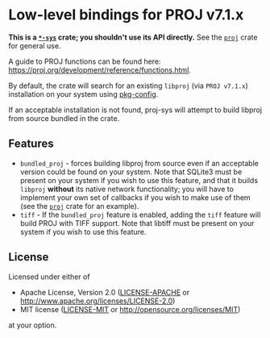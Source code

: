 # Low-level bindings for PROJ v7.1.x

**This is a
[`*-sys`](https://doc.rust-lang.org/cargo/reference/build-scripts.html#-sys-packages)
crate; you shouldn't use its API directly.** See the
[`proj`](https://github.com/georust/proj) crate for general use.

A guide to PROJ functions can be found here:
https://proj.org/development/reference/functions.html. 

By default, the crate will search for an existing `libproj` (via `PROJ v7.1.x`)
installation on your system using
[pkg-config](https://www.freedesktop.org/wiki/Software/pkg-config/). 

If an acceptable installation is not found, proj-sys will attempt to build
libproj from source bundled in the crate.

## Features

- `bundled_proj` - forces building libproj from source even if an acceptable
  version could be found on your system.  Note that SQLite3 must be
  present on your system if you wish to use this feature, and that it builds
  `libproj` **without** its native network functionality; you will have to
  implement your own set of callbacks if you wish to make use of them (see the
[`proj`](https://crates.io/crates/proj) crate for an example).
- `tiff` - If the `bundled_proj` feature is enabled, adding the `tiff` feature
  will build PROJ with TIFF support. Note that libtiff must be present on your
  system if you wish to use this feature.

## License

Licensed under either of

 * Apache License, Version 2.0 ([LICENSE-APACHE](LICENSE-APACHE) or http://www.apache.org/licenses/LICENSE-2.0)
 * MIT license ([LICENSE-MIT](LICENSE-MIT) or http://opensource.org/licenses/MIT)

at your option.
